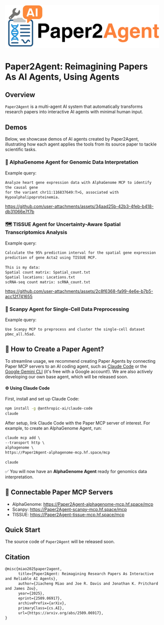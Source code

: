 <p align="center">
  <img src="./logo/paper2agent_logo.png" alt="Paper2Agent Logo" width="600px" />
</p>

# Paper2Agent: Reimagining Papers As AI Agents, Using Agents
## Overview
`Paper2Agent` is a multi-agent AI system that automatically transforms research papers into interactive AI agents with minimal human input.

## Demos
Below, we showcase demos of AI agents created by Paper2Agent, illustrating how each agent applies the tools from its source paper to tackle scientific tasks.
### 🧬 AlphaGenome Agent for Genomic Data Interpretation
Example query:
```
Analyze heart gene expression data with AlphaGenome MCP to identify the causal gene
for the variant chr11:116837649:T>G, associated with Hypoalphalipoproteinemia.
```

https://github.com/user-attachments/assets/34aad25b-42b3-4feb-b418-db31066e7f7b

### 🗺️ TISSUE Agent for Uncertainty-Aware Spatial Transcriptomics Analysis
Example query:
```
Calculate the 95% prediction interval for the spatial gene expression prediction of gene Acta2 using TISSUE MCP.

This is my data:
Spatial count matrix: Spatial_count.txt
Spatial locations: Locations.txt
scRNA-seq count matrix: scRNA_count.txt
```

https://github.com/user-attachments/assets/2c8f6368-fa99-4e6e-b7b5-acc12f741655

### 🧫 Scanpy Agent for Single-Cell Data Preprocessing
Example query:
```
Use Scanpy MCP to preprocess and cluster the single-cell dataset pbmc_all.h5ad.
```

## 🤖 How to Create a Paper Agent?

To streamline usage, we recommend creating Paper Agents by connecting Paper MCP servers to an AI coding agent, such as [Claude Code](https://www.anthropic.com/claude-code) or the [Google Gemini CLI](https://google-gemini.github.io/gemini-cli/) (it's free with a Google account!).
We are also actively developing our own base agent, which will be released soon.

#### ⚙️ Using Claude Code
First, install and set up Claude Code:
```bash
npm install -g @anthropic-ai/claude-code
claude
```
After setup, link Claude Code with the Paper MCP server of interest.
For example, to create an AlphaGenome Agent, run:
```
claude mcp add \
--transport http \
alphagenome \
https://Paper2Agent-alphagenome-mcp.hf.space/mcp

claude
```
✅ You will now have an **AlphaGenome Agent** ready for genomics data interpretation.

## 🔗 Connectable Paper MCP Servers
* AlphaGenome: https://Paper2Agent-alphagenome-mcp.hf.space/mcp
* Scanpy: https://Paper2Agent-scanpy-mcp.hf.space/mcp
* TISSUE: https://Paper2Agent-tissue-mcp.hf.space/mcp

## Quick Start
The source code of `Paper2Agent` will be released soon.

## Citation
```
@misc{miao2025paper2agent,
      title={Paper2Agent: Reimagining Research Papers As Interactive and Reliable AI Agents}, 
      author={Jiacheng Miao and Joe R. Davis and Jonathan K. Pritchard and James Zou},
      year={2025},
      eprint={2509.06917},
      archivePrefix={arXiv},
      primaryClass={cs.AI},
      url={https://arxiv.org/abs/2509.06917}, 
}
```
